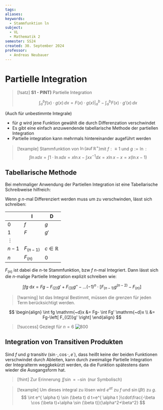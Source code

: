 ```yaml
---
tags: 
aliases: 
keywords:
  - Stammfunktion ln
subject:
  - VL
  - Mathematik 2
semester: SS24
created: 30. September 2024
professor:
  - Andreas Neubauer
---
```

 

# Partielle Integration

> [!satz] **S1 - PINT)** Partielle Integration
> 
> $$\int_{a}^{b} f(x)\cdot g(x) \, dx = F(x)\cdot g(x) \Bigg|_{a}^{b} - \int_{a}^{b} F(x)\cdot g'(x) \, dx $$

(Auch für unbestimmte Integrale)

- für $g$ wird jene Funktion gewählt die durch Differenzation verschwindet
- Es gibt eine einfach anzuwendende tabellarische Methode der partiellen Integration
- Partielle integration kann mehrmals hintereinander augeführt werden


> [!example] Stammfunktion von $\ln \left(\operatorname{auf} \mathbb{R}^{+}\right)$mit $f: \equiv 1$ und $g:=\ln$ :
> $$\int \ln x d x=\int 1 \cdot \ln x d x=x \ln x-\int x x^{-1} d x=x \ln x-x=x(\ln x-1)$$


## Tabellarische Methode

Bei mehrmaliger Anwendung der Partiellen Integration ist eine Tabellarische Schreibweise hilfreich:

Wenn $g$ $n$-mal Differenziert werden muss um zu verschwinden, lässt sich schreiben:

|          | I           | D                  |
| -------- | ----------- | ------------------ |
| 0        | $f$         | $g$                |
| 1        | $F$         | $g'$               |
| $\vdots$ |             |                    |
| $n-1$    | $F_{(n-1)}$ | $c \in \mathbb{R}$ |
| $n$      | $F_{(n)}$   | $0$                |

$F_{(n)}$ ist dabei die $n$-te Stammfunktion, bzw $f$ $n$-mal Integriert. Dann lässt sich die $n$-malige Partielle Integration explizit schreiben wie:

$$
\int f g \mathrm{~d}x = Fg - F_{(2)}g'+F_{(3)}g'' -\dots(-1)^{n}\cdot \left[ F_{(n-1)}g^{(n-2)} - F_{(n)}  \right] 
$$

> [!warning] Ist das Integral Bestimmt, müssen die grenzen für jeden Term berücksichtigt werden. 

$$
\begin{align}
\int fg \mathrm{~d}x &= Fg- \int Fg' \mathrm{~d}x \\
&= Fg-\left[ F_{(2)}g' \right] 
\end{align}
$$

> [!success] Geziegt für $n=6$
>  ![800](../../assets/Excalidraw/Partielle%20Integration%202025-02-23%2016.06.29.excalidraw)


## Integration von Transitiven Produkten

Sind $f$ und $g$ transitiv ($\sin \cdot, \cos \cdot, e^{ \cdot }$), dass heißt keine der beiden Funktionen verschwindet durch Ableiten, kann durch zweimalige Partielle Integration der Integralterm weggkekürzt werden, da die Funktion spätestens dann wieder die Ausgangsform hat.

> [!hint] Zur Erinnerung $\iint \sin = -\sin$ (nur Symbolisch)


> [!example] Um dieses integral zu lösen wird $e^{ \alpha t }$ zu $f$ und $\sin(\beta t)$ zu $g$.
> $$
> \int e^{ \alpha t} \sin (\beta t) d t=e^{ \alpha t }\cdot\frac{-\beta \cos (\beta t)+\alpha \sin (\beta t)}{\alpha^2+\beta^2}
> $$
